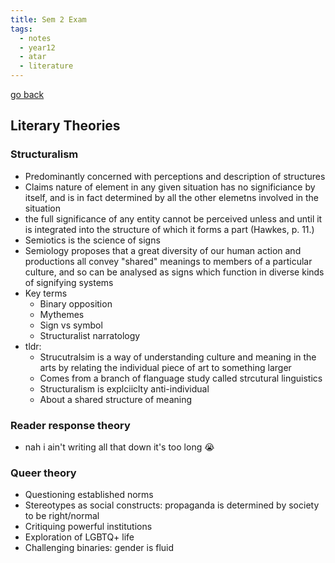 ```yaml
---
title: Sem 2 Exam
tags:
  - notes
  - year12
  - atar
  - literature
---
```


[go back](12Subjects/12Literature.md)

## Literary Theories

### Structuralism
- Predominantly concerned with perceptions and description of structures
- Claims nature of element in any given situation has no significiance by itself, and is in fact determined by all the other elemetns involved in the situation
- the full significance of any entity cannot be perceived unless and until it is integrated into the structure of which it forms a part (Hawkes, p. 11.)
- Semiotics is the science of signs
- Semiology proposes that a great diversity of our human action and productions all convey "shared" meanings to members of a particular culture, and so can be analysed as signs which function in diverse kinds of signifying systems
- Key terms
	- Binary opposition
	- Mythemes
	- Sign vs symbol
	- Structuralist narratology
- tldr:
	- Strucutralsim is a way of understanding culture and meaning in the arts by relating the individual piece of art to something larger
	- Comes from a branch of flanguage study called strcutural linguistics
	- Structuralism is explciiclty anti-individual
	- About a shared structure of meaning

### Reader response theory
- nah i ain't writing all that down it's too long :sob:

### Queer theory
- Questioning established norms
- Stereotypes as social constructs: propaganda is determined by society to be right/normal
- Critiquing powerful institutions
- Exploration of LGBTQ+ life
- Challenging binaries: gender is fluid